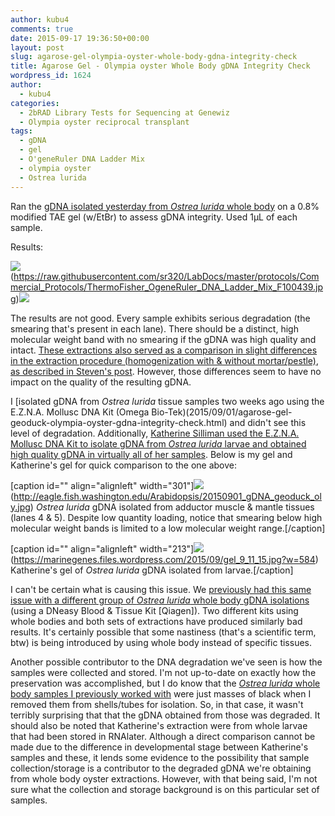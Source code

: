 ```yaml
---
author: kubu4
comments: true
date: 2015-09-17 19:36:50+00:00
layout: post
slug: agarose-gel-olympia-oyster-whole-body-gdna-integrity-check
title: Agarose Gel - Olympia oyster Whole Body gDNA Integrity Check
wordpress_id: 1624
author:
  - kubu4
categories:
  - 2bRAD Library Tests for Sequencing at Genewiz
  - Olympia oyster reciprocal transplant
tags:
  - gDNA
  - gel
  - O'geneRuler DNA Ladder Mix
  - olympia oyster
  - Ostrea lurida
---
```


Ran the [gDNA isolated yesterday from _Ostrea lurida_ whole body](2015/09/16/dna-isolation-olympia-oyster-whole-body.html) on a 0.8% modified TAE gel (w/EtBr) to assess gDNA integrity. Used 1μL of each sample.



Results:

![](https://raw.githubusercontent.com/sr320/LabDocs/master/protocols/Commercial_Protocols/ThermoFisher_OgeneRuler_DNA_Ladder_Mix_F100439.jpg)(https://raw.githubusercontent.com/sr320/LabDocs/master/protocols/Commercial_Protocols/ThermoFisher_OgeneRuler_DNA_Ladder_Mix_F100439.jpg)[![](http://eagle.fish.washington.edu/Arabidopsis/20150917_gel_gDNA_Oly_RAD.jpg)](http://eagle.fish.washington.edu/Arabidopsis/20150917_gel_gDNA_Oly_RAD.jpg)

The results are not good. Every sample exhibits serious degradation (the smearing that's present in each lane). There should be a distinct, high molecular weight band with no smearing if the gDNA was high quality and intact. [These extractions also served as a comparison in slight differences in the extraction procedure (homogenization with & without mortar/pestle), as described in Steven's post](https://onsnetwork.org/halfshell/2015/09/16/running-the-numbers/). However, those differences seem to have no impact on the quality of the resulting gDNA.

I [isolated gDNA from _Ostrea lurida_ tissue samples two weeks ago using the E.Z.N.A. Mollusc DNA Kit (Omega Bio-Tek)(2015/09/01/agarose-gel-geoduck-olympia-oyster-gdna-integrity-check.html) and didn't see this level of degradation. Additionally, [Katherine Silliman used the E.Z.N.A. Mollusc DNA Kit to isolate gDNA from _Ostrea lurida_ larvae and obtained high quality gDNA in virtually all of her samples](https://marinegenes.com/2015/09/11/friday-91112/). Below is my gel and Katherine's gel for quick comparison to the one above:

[caption id="" align="alignleft" width="301"]![](https://eagle.fish.washington.edu/Arabidopsis/20150901_gDNA_geoduck_oly.jpg)(http://eagle.fish.washington.edu/Arabidopsis/20150901_gDNA_geoduck_oly.jpg) _Ostrea lurida_ gDNA isolated from adductor muscle & mantle tissues (lanes 4 & 5). Despite low quantity loading, notice that smearing below high molecular weight bands is limited to a low molecular weight range.[/caption]

[caption id="" align="alignleft" width="213"]![](https://marinegenes.files.wordpress.com/2015/09/gel_9_11_15.jpg?w=584)(https://marinegenes.files.wordpress.com/2015/09/gel_9_11_15.jpg?w=584) Katherine's gel of _Ostrea lurida_ gDNA isolated from larvae.[/caption]

























I can't be certain what is causing this issue. We [previously had this same issue with a different group of _Ostrea lurida_ whole body gDNA isolations](https://heareresearch.blogspot.com/2015/02/2-18-2015-96-well-plate-extract-gel-run.html) (using a DNeasy Blood & Tissue Kit [Qiagen]). Two different kits using whole bodies and both sets of extractions have produced similarly bad results. It's certainly possible that some nastiness (that's a scientific term, btw) is being introduced by using whole body instead of specific tissues.

Another possible contributor to the DNA degradation we've seen is how the samples were collected and stored. I'm not up-to-date on exactly how the preservation was accomplished, but I do know that the [_Ostrea lurida_ whole body samples I previously worked with](2014/10/14/dna-isolation-olympia-oyster-populations-for-rad-sequencing.html) were just masses of black when I removed them from shells/tubes for isolation. So, in that case, it wasn't terribly surprising that that the gDNA obtained from those was degraded. It should also be noted that Katherine's extraction were from whole larvae that had been stored in RNAlater. Although a direct comparison cannot be made due to the difference in developmental stage between Katherine's samples and these, it lends some evidence to the possibility that sample collection/storage is a contributor to the degraded gDNA we're obtaining from whole body oyster extractions. However, with that being said, I'm not sure what the collection and storage background is on this particular set of samples.
